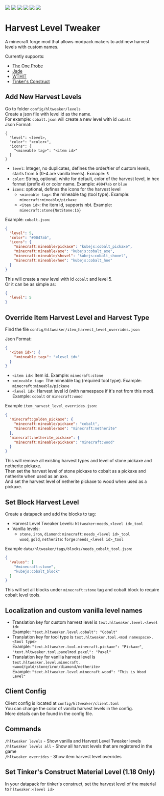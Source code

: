 [![][1]][3] [![][2]][3] [![][4]][5] [![][6]][7] [![][8]][9] [![][10]][11]

# Harvest Level Tweaker
A minecraft forge mod that allows modpack makers to add new harvest levels with custom names.

Currently supports:
* [The One Probe](https://www.curseforge.com/minecraft/mc-mods/the-one-probe)
* [Jade](https://www.curseforge.com/minecraft/mc-mods/jade)
* [WTHIT](https://www.curseforge.com/minecraft/mc-mods/wthit-forge)
* [Tinker's Construct](https://www.curseforge.com/minecraft/mc-mods/tinkers-construct)

## Add New Harvest Levels
Go to folder `config/hltweaker/levels` <br>
Create a json file with level id as the name. <br>
For example: `cobalt.json` will create a new level with id `cobalt`<br>
Json Format: <br>
```
{
  "level": <level>,
  "color": "<color>", 
  "icons": {
    "<mineable tag>": "<item id>"
  }
}
```
* `level`: Integer, no duplicates, defines the order/tier of custom levels, starts from 5 (0-4 are vanilla levels). Exmaple: `5`
* `color`: String, optional, white for default, color of the harvest level, in hex format (prefix `#`) or color name. Example: `#0047ab` or `blue`
* `icons`: optional, defines the icons for the harvest level
  * `<mineable tag>`: the mineable tag (tool type). Example: `minecraft:mineable/pickaxe` <br>
  * `<item id>`: the item id, supports nbt. Example: `minecraft:stone{NotStone:1b}` <br>


Example: `cobalt.json`:
```json
{
  "level": 5,
  "color": "#0047ab", 
  "icons": {
    "minecraft:mineable/pickaxe": "kubejs:cobalt_pickaxe",
    "minecraft:mineable/axe": "kubejs:cobalt_axe",
    "minecraft:mineable/shovel": "kubejs:cobalt_shovel",
    "minecraft:mineable/hoe": "kubejs:cobalt_hoe"
  }
}
```
This will create a new level with id `cobalt` and level 5. <br>
Or it can be as simple as:
```json
{
  "level": 5
}
```

## Override Item Harvest Level and Harvest Type
Find the file `config/hltweaker/item_harvest_level_overrides.json` <br>

Json Format: <br>
```json
{
  "<item id>": {
    "<mineable tag>": "<level id>"
  }
}
```
* `<item id>`: Item id. Example: `minecraft:stone`<br>
* `<mineable tag>`: The mineable tag (required tool type). Example: `minecraft:mineable/pickaxe` <br>
* `<level id>`: Harvest level id (with namespace if it's not from this mod). Example: `cobalt` or `minecraft:wood` <br>

Example `item_harvest_level_overrides.json`:
```json
{
  "minecraft:golden_pickaxe": {
    "minecraft:mineable/pickaxe": "cobalt",
    "minecraft:mineable/axe": "minecraft:netherite"
  },
  "minecraft:netherite_pickaxe": {
    "minecraft:mineable/pickaxe": "minecraft:wood"
  }
}
```
This will remove all existing harvest types and level of stone pickaxe and netherite pickaxe. <br>
Then set the harvest level of stone pickaxe to cobalt as a pickaxe and netherite when used as an axe. <br>
And set the harvest level of netherite pickaxe to wood when used as a pickaxe. <br>

## Set Block Harvest Level
Create a datapack and add the blocks to tag: <br>
* Harvest Level Tweaker Levels: `hltweaker:needs_<level id>_tool` <br>
* Vanilla levels: <br>
  * `stone`, `iron`, `diamond`: `minecraft:needs_<level id>_tool` <br>
    `wood`, `gold`, `netherite`: `forge:needs_<level id>_tool` <br>

Example `data/hltweaker/tags/blocks/needs_cobalt_tool.json`:
```json
{
  "values": [
    "#minecraft:stone",
    "kubejs:cobalt_block"
  ]
}
```
This will set all blocks under `minecraft:stone` tag and cobalt block to require cobalt level tools. <br>

## Localization and custom vanilla level names
* Translation key for custom harvest level is `text.hltweaker.level.<level id>` <br>
  Example: `"text.hltweaker.level.cobalt": "Cobalt"` <br>
* Translation key for tool type is `text.hltweaker.tool.<mod namespace>.<tool type>` <br>
  Example: `"text.hltweaker.tool.minecraft.pickaxe": "Pickaxe"`, `"text.hltweaker.tool.paxelmod.paxel": "Paxel"` <br>
* Translation key for vanilla harvest level is `text.hltweaker.level.minecraft.<wood/gold/stone/iron/diamond/netherite>` <br>
  Example: `"text.hltweaker.level.minecraft.wood": "This is Wood Level"` <br>

## Client Config
Client config is located at `config/hltweaker/client.toml` <br>
You can change the color of vanilla harvest levels in the config.<br>
More details can be found in the config file.

## Commands
`/hltweaker levels` - Show vanilla and Harvest Level Tweaker levels  <br>
`/hltweaker levels all` - Show all harvest levels that are registered in the game <br>
`/hltweaker overrides` - Show item harvest level overrides <br>

## Set Tinker's Construct Material Level (1.18 Only)
In your datapack for tinker's construct, set the harvest level of the material to `hltweaker:<level id>`


[1]: http://cf.way2muchnoise.eu/full_833035_downloads.svg
[2]: http://cf.way2muchnoise.eu/versions/833035_all.svg
[3]: https://www.curseforge.com/minecraft/mc-mods/harvest-level-tweaker
[4]: https://img.shields.io/discord/809053891466887169?label=support&logo=discord
[5]: https://discord.gg/FFAdyuqNvm
[6]: https://img.shields.io/github/license/yzl210/HarvestLevelTweaker?logo=github
[7]: https://github.com/yzl210/HarvestLevelTweaker/blob/1.18/LICENSE
[8]: https://img.shields.io/github/issues/yzl210/HarvestLevelTweaker?logo=github
[9]: https://github.com/yzl210/HarvestLevelTweaker/issues
[10]: https://img.shields.io/github/stars/yzl210/HarvestLevelTweaker?logo=github
[11]: https://github.com/yzl210/HarvestLevelTweaker/stargazers